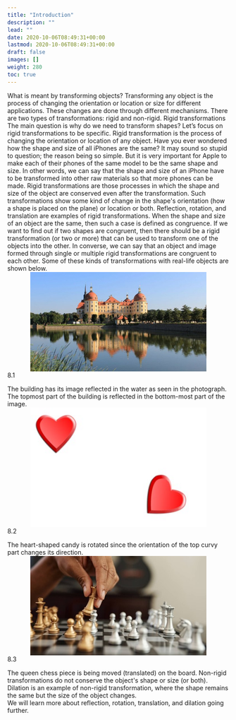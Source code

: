 ```yaml
---
title: "Introduction"
description: ""
lead: ""
date: 2020-10-06T08:49:31+00:00
lastmod: 2020-10-06T08:49:31+00:00
draft: false
images: []
weight: 280
toc: true
---
```



What is meant by transforming objects?
Transforming any object is the process of changing the orientation or location or size for different applications. These changes are done through different mechanisms. There are two types of transformations: rigid and non-rigid.
Rigid transformations
The main question is why do we need to transform shapes? Let’s focus on rigid transformations to be specific. Rigid transformation is the process of changing the orientation or location of any object. Have you ever wondered how the shape and size of all iPhones are the same? It may sound so stupid to question; the reason being so simple. But it is very important for Apple to make each of their phones of the same model to be the same shape and size. In other words, we can say that the shape and size of an iPhone have to be transformed into other raw materials so that more phones can be made. 
Rigid transformations are those processes in which the shape and size of the object are conserved even after the transformation. Such transformations show some kind of change in the shape's orientation (how a shape is placed on the plane) or location or both. Reflection, rotation, and translation are examples of rigid transformations. 
When the shape and size of an object are the same, then such a case is defined as congruence. If we want to find out if two shapes are congruent, then there should be a rigid transformation (or two or more) that can be used to transform one of the objects into the other. In converse, we can say that an object and image formed through single or multiple rigid transformations are congruent to each other. 
Some of these kinds of transformations with real-life objects are shown below. 
<img src="8_1_reflection_in_water.jpg" width="400" style="display: block; margin: 0 auto;">
8.1

The building has its image reflected in the water as seen in the photograph. The topmost part of the building is reflected in the bottom-most part of the image.
<img src="8_2_rotated_heart.jpg" width="400" style="display: block; margin: 0 auto;">
8.2 

The heart-shaped candy is rotated since the orientation of the top curvy part changes its direction. 
<img src="8_3_chess_pieces_moved.jpg" width="400" style="display: block; margin: 0 auto;">
8.3

The queen chess piece is being moved (translated) on the board. 
Non-rigid transformations do not conserve the object's shape or size (or both). Dilation is an example of non-rigid transformation, where the shape remains the same but the size of the object changes.  
We will learn more about reflection, rotation, translation, and dilation going further.
